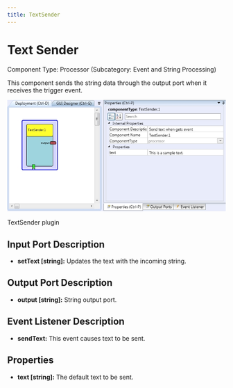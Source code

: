 ```yaml
---
title: TextSender
---
```


# Text Sender

Component Type: Processor (Subcategory: Event and String Processing)

This component sends the string data through the output port when it receives the trigger event.

![Screenshot: TextSender plugin](img/textsender.jpg "Screenshot: TextSender plugin")

TextSender plugin

## Input Port Description

*   **setText \[string\]:** Updates the text with the incoming string.

## Output Port Description

*   **output \[string\]:** String output port.

## Event Listener Description

*   **sendText:** This event causes text to be sent.

## Properties

*   **text \[string\]:** The default text to be sent.